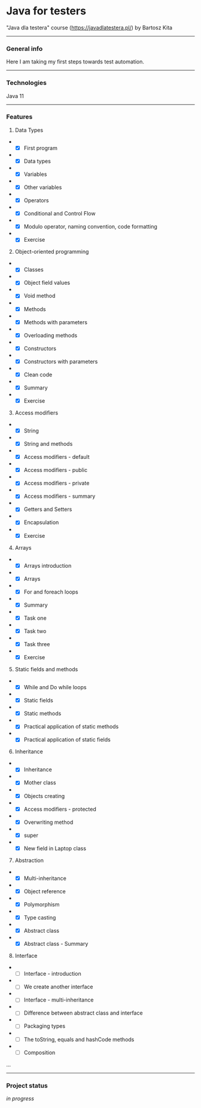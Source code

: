 # Java for testers
"Java dla testera" course (https://javadlatestera.pl/) by Bartosz Kita

*********************************
### General info
Here I am taking my first steps towards test automation.
**********************************

### Technologies

Java 11
**********************************

### Features

1. Data Types  
* -[x] First program
* -[x] Data types
* -[x] Variables
* -[x] Other variables
* -[x] Operators
* -[x] Conditional and Control Flow
* -[x] Modulo operator, naming convention, code formatting
* -[x] Exercise

2. Object-oriented programming

* -[x] Classes
* -[x] Object field values
* -[x] Void method
* -[x] Methods
* -[x] Methods with parameters
* -[x] Overloading methods
* -[x] Constructors
* -[x] Constructors with parameters
* -[x] Clean code
* -[x] Summary
* -[x] Exercise
    
3. Access modifiers

* -[x] String
* -[x] String and methods
* -[x] Access modifiers - default
* -[x] Access modifiers - public
* -[x] Access modifiers - private
* -[x] Access modifiers - summary
* -[x] Getters and Setters
* -[x] Encapsulation
* -[x] Exercise

4. Arrays

* -[x] Arrays introduction
* -[x] Arrays
* -[x] For and foreach loops
* -[x] Summary
* -[x] Task one
* -[x] Task two
* -[x] Task three
* -[x] Exercise
    
5. Static fields and methods

* -[x] While and Do while loops
* -[x] Static fields
* -[x] Static methods
* -[x] Practical application of static methods
* -[x] Practical application of static fields
    
6. Inheritance
 
* -[x] Inheritance
* -[x] Mother class
* -[x] Objects creating
* -[x] Access modifiers - protected
* -[x] Overwriting method
* -[x] super
* -[x] New field in Laptop class

7. Abstraction

* -[x] Multi-inheritance
* -[x] Object reference
* -[x] Polymorphism
* -[x] Type casting
* -[x] Abstract class
* -[x] Abstract class - Summary
    
8. Interface

* -[ ] Interface - introduction
* -[ ] We create another interface
* -[ ] Interface - multi-inheritance
* -[ ] Difference between abstract class and interface
* -[ ] Packaging types
* -[ ] The toString, equals and hashCode methods
* -[ ] Composition
    
...



*********************************
### Project status
_in progress_